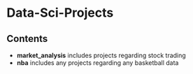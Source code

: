 # Data-Sci-Projects

## Contents

* __market_analysis__ includes projects regarding stock trading 
* __nba__ includes any projects regarding any basketball data
